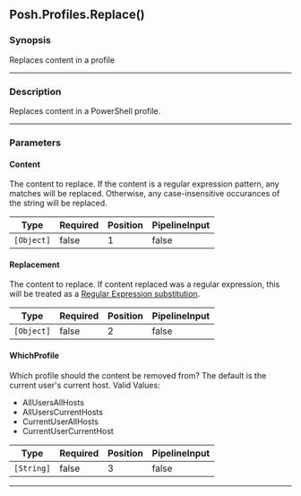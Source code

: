 Posh.Profiles.Replace()
-----------------------

### Synopsis
Replaces content in a profile

---

### Description

Replaces content in a PowerShell profile.

---

### Parameters
#### **Content**
The content to replace.
If the content is a regular expression pattern, any matches will be replaced.
Otherwise, any case-insensitive occurances of the string will be replaced.

|Type      |Required|Position|PipelineInput|
|----------|--------|--------|-------------|
|`[Object]`|false   |1       |false        |

#### **Replacement**
The content to replace.
If content replaced was a regular expression,
this will be treated as a [Regular Expression substitution](https://learn.microsoft.com/en-us/dotnet/standard/base-types/substitutions-in-regular-expressions).

|Type      |Required|Position|PipelineInput|
|----------|--------|--------|-------------|
|`[Object]`|false   |2       |false        |

#### **WhichProfile**
Which profile should the content be removed from?
The default is the current user's current host.
Valid Values:

* AllUsersAllHosts
* AllUsersCurrentHosts
* CurrentUserAllHosts
* CurrentUserCurrentHost

|Type      |Required|Position|PipelineInput|
|----------|--------|--------|-------------|
|`[String]`|false   |3       |false        |

---
